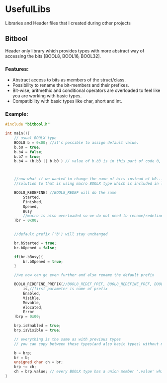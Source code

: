 # UsefulLibs
Libraries and Header files that I created during other projects


## Bitbool
Header only library which provides types with more abstract way of accessing the bits [BOOL8, BOOL16, BOOL32].

### Features:
- Abstract access to bits as members of the struct/class.
- Possibility to rename the bit-members and their prefixes.
- Bit-wise, aritmethic and conditional operators are overloaded to feel like you are working with basic types.
- Compatibility with basic types like char, short and int. 

### Example:

```c++
#include "bitbool.h"

int main(){
    // usual BOOLX type
    BOOL8 b = 0x00; //it's possible to assign default value.
    b.b0 = true;
    b.b4 = false;
    b.b7 = true;
    b.b4 = (b.b3 || b.b0 ) // value of b.b3 is in this part of code 0, because we assigned it in declaration.



    //now what if we wanted to change the name of bits instead of b0...b7, to better memorize what each bit state is used for.
    //solution to that is using macro BOOLX type which is included in library, and only tested with GCC/g++ and CLANG/clang++.

    BOOL8_REDEFINE( //BOOL8_REDEF will do the same
        Started,
        Finished,
        Opened,
        Busy
        //macro is also overloaded so we do not need to rename/redefine all bit names
    )br = 0x00;
    

    //default prefix ('b') will stay unchanged

    br.bStarted = true; 
    br.bOpened = false;

    if(br.bBusy){
        br.bOpened = true;
    }

    //we now can go even further and also rename the default prefix

    BOOL8_REDEFINE_PREFIX(//BOOL8_REDEF_PREF, BOOL8_REDEFINE_PREF, BOOL8_REDEF_PREFIX will do the same
        is,//first parameter is name of prefix
        Enabled,
        Visible,
        Movable,
        Alocated,
        Error
    )brp = 0x00;

    brp.isEnabled = true;
    brp.isVisible = true;

    // everything is the same as with previous types
    // you can copy between these types(and also basic types) without manual cast.

    b = brp;
    br = b;
    unsigned char ch = br; 
    brp ~= ch; 
    ch = brp.value; // every BOOLX type has a union member '.value' which reperesents the value of bits. 
}

```